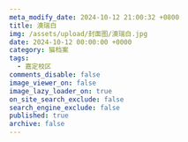 ```yaml
---
meta_modify_date: 2024-10-12 21:00:32 +0800
title: 澳瑞白
img: /assets/upload/封面图/澳瑞白.jpg
date: 2024-10-12 00:00:00 +0000
category: 猫档案
tags:
  - 嘉定校区
comments_disable: false
image_viewer_on: false
image_lazy_loader_on: true
on_site_search_exclude: false
search_engine_exclude: false
published: true
archive: false
---
```

